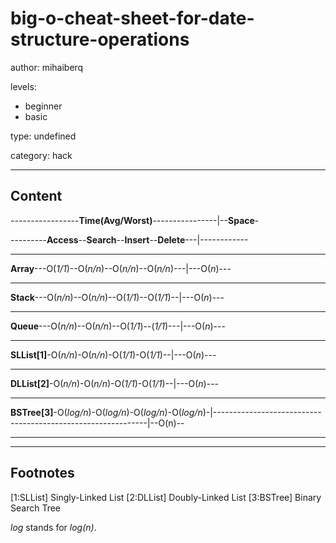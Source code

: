 # big-o-cheat-sheet-for-date-structure-operations
author: mihaiberq

levels:
 - beginner
 - basic

type: undefined

category: hack

---
## Content

-----------------**Time(Avg/Worst)**----------------|--**Space**-

---------**Access**--**Search**--**Insert**--**Delete**---|------------

---

**Array**---O(*1/1*)--O(*n/n*)--O(*n/n*)--O(*n/n*)---|---O(*n*)---
___
**Stack**---O(*n/n*)--O(*n/n*)--O(*1/1*)--O(*1/1*)--|---O(*n*)---

---
**Queue**---O(*n/n*)--O(*n/n*)--O(*1/1*)--(*1/1*)---|---O(*n*)---

---
**SLList[1]**-O(*n/n*)-O(*n/n*)-O(*1/1*)-O(*1/1*)--|---O(*n*)---

---
**DLList[2]**-O(*n/n*)-O(*n/n*)-O(*1/1*)-O(*1/1*)--|---O(*n*)---

---
**BSTree[3]**-O(*log/n*)-O(*log/n*)-O(*log/n*)-O(*log/n*)-|-------------------------------------------------------------|--O(n)--

---
---
## Footnotes

[1:SLList]
Singly-Linked List
[2:DLList]
Doubly-Linked List
[3:BSTree]
Binary Search Tree

*log* stands for *log(n)*.